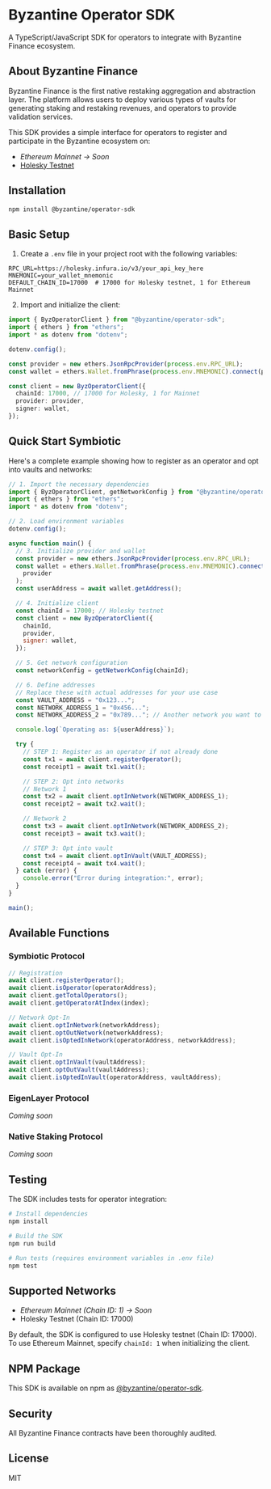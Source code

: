 # Byzantine Operator SDK

A TypeScript/JavaScript SDK for operators to integrate with Byzantine Finance ecosystem.

## About Byzantine Finance

Byzantine Finance is the first native restaking aggregation and abstraction layer. The platform allows users to deploy various types of vaults for generating staking and restaking revenues, and operators to provide validation services.

This SDK provides a simple interface for operators to register and participate in the Byzantine ecosystem on:

- _Ethereum Mainnet -> Soon_
- [Holesky Testnet](https://holesky.etherscan.io/)

## Installation

```bash
npm install @byzantine/operator-sdk
```

## Basic Setup

1. Create a `.env` file in your project root with the following variables:

```shell
RPC_URL=https://holesky.infura.io/v3/your_api_key_here
MNEMONIC=your_wallet_mnemonic
DEFAULT_CHAIN_ID=17000  # 17000 for Holesky testnet, 1 for Ethereum Mainnet
```

2. Import and initialize the client:

```typescript
import { ByzOperatorClient } from "@byzantine/operator-sdk";
import { ethers } from "ethers";
import * as dotenv from "dotenv";

dotenv.config();

const provider = new ethers.JsonRpcProvider(process.env.RPC_URL);
const wallet = ethers.Wallet.fromPhrase(process.env.MNEMONIC).connect(provider);

const client = new ByzOperatorClient({
  chainId: 17000, // 17000 for Holesky, 1 for Mainnet
  provider: provider,
  signer: wallet,
});
```

## Quick Start Symbiotic

Here's a complete example showing how to register as an operator and opt into vaults and networks:

```js
// 1. Import the necessary dependencies
import { ByzOperatorClient, getNetworkConfig } from "@byzantine/operator-sdk";
import { ethers } from "ethers";
import * as dotenv from "dotenv";

// 2. Load environment variables
dotenv.config();

async function main() {
  // 3. Initialize provider and wallet
  const provider = new ethers.JsonRpcProvider(process.env.RPC_URL);
  const wallet = ethers.Wallet.fromPhrase(process.env.MNEMONIC).connect(
    provider
  );
  const userAddress = await wallet.getAddress();

  // 4. Initialize client
  const chainId = 17000; // Holesky testnet
  const client = new ByzOperatorClient({
    chainId,
    provider,
    signer: wallet,
  });

  // 5. Get network configuration
  const networkConfig = getNetworkConfig(chainId);

  // 6. Define addresses
  // Replace these with actual addresses for your use case
  const VAULT_ADDRESS = "0x123...";
  const NETWORK_ADDRESS_1 = "0x456...";
  const NETWORK_ADDRESS_2 = "0x789..."; // Another network you want to validate for

  console.log(`Operating as: ${userAddress}`);

  try {
    // STEP 1: Register as an operator if not already done
    const tx1 = await client.registerOperator();
    const receipt1 = await tx1.wait();

    // STEP 2: Opt into networks
    // Network 1
    const tx2 = await client.optInNetwork(NETWORK_ADDRESS_1);
    const receipt2 = await tx2.wait();

    // Network 2
    const tx3 = await client.optInNetwork(NETWORK_ADDRESS_2);
    const receipt3 = await tx3.wait();

    // STEP 3: Opt into vault
    const tx4 = await client.optInVault(VAULT_ADDRESS);
    const receipt4 = await tx4.wait();
  } catch (error) {
    console.error("Error during integration:", error);
  }
}

main();
```

## Available Functions

### Symbiotic Protocol

```js
// Registration
await client.registerOperator();
await client.isOperator(operatorAddress);
await client.getTotalOperators();
await client.getOperatorAtIndex(index);

// Network Opt-In
await client.optInNetwork(networkAddress);
await client.optOutNetwork(networkAddress);
await client.isOptedInNetwork(operatorAddress, networkAddress);

// Vault Opt-In
await client.optInVault(vaultAddress);
await client.optOutVault(vaultAddress);
await client.isOptedInVault(operatorAddress, vaultAddress);
```

### EigenLayer Protocol

_Coming soon_

### Native Staking Protocol

_Coming soon_

## Testing

The SDK includes tests for operator integration:

```bash
# Install dependencies
npm install

# Build the SDK
npm run build

# Run tests (requires environment variables in .env file)
npm test
```

## Supported Networks

- _Ethereum Mainnet (Chain ID: 1) -> Soon_
- Holesky Testnet (Chain ID: 17000)

By default, the SDK is configured to use Holesky testnet (Chain ID: 17000). To use Ethereum Mainnet, specify `chainId: 1` when initializing the client.

## NPM Package

This SDK is available on npm as [@byzantine/operator-sdk](https://www.npmjs.com/package/@byzantine/operator-sdk).

## Security

All Byzantine Finance contracts have been thoroughly audited.

## License

MIT
